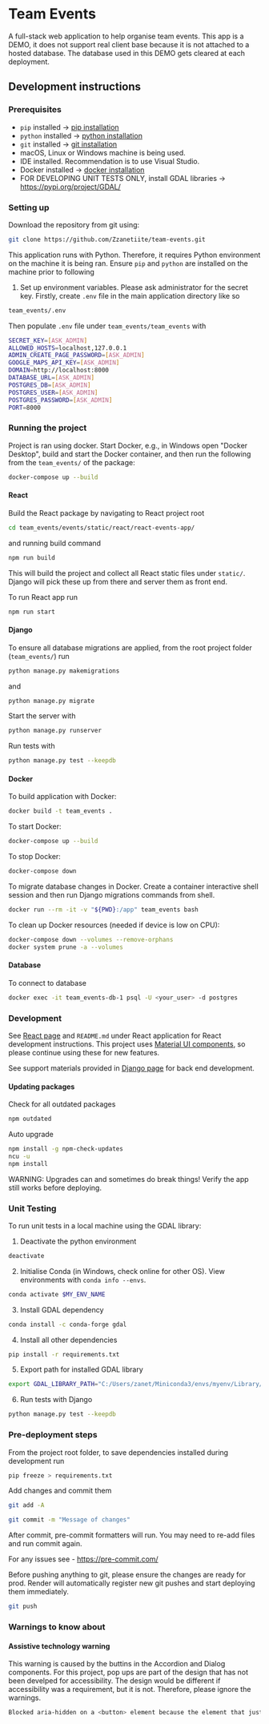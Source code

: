 # Team Events

A full-stack web application to help organise team events. This app is a DEMO, it does not support real client base because it is not attached to a hosted database. The database used in this DEMO gets cleared at each deployment.

## Development instructions

### Prerequisites

- `pip` installed -> [pip installation](https://pip.pypa.io/en/stable/installation/)
- `python` installed -> [python installation](https://www.python.org/downloads/)
- `git` installed -> [git installation](https://github.com/git-guides/install-git)
- macOS, Linux or Windows machine is being used.
- IDE installed. Recommendation is to use Visual Studio.
- Docker installed -> [docker installation](https://www.docker.com/products/docker-desktop)
- FOR DEVELOPING UNIT TESTS ONLY, install GDAL libraries -> https://pypi.org/project/GDAL/

### Setting up

Download the repository from git using:

```bash
git clone https://github.com/Zzanetiite/team-events.git
```

This application runs with Python. Therefore, it requires Python environment on the machine it is being ran. Ensure `pip` and `python` are installed on the machine prior to following

1. Set up environment variables. Please ask administrator for the secret key. Firstly, create `.env` file in the main application directory like so

```bash
team_events/.env
```

Then populate `.env` file under `team_events/team_events` with

```bash
SECRET_KEY=[ASK_ADMIN]
ALLOWED_HOSTS=localhost,127.0.0.1
ADMIN_CREATE_PAGE_PASSWORD=[ASK_ADMIN]
GOOGLE_MAPS_API_KEY=[ASK_ADMIN]
DOMAIN=http://localhost:8000
DATABASE_URL=[ASK_ADMIN]
POSTGRES_DB=[ASK_ADMIN]
POSTGRES_USER=[ASK_ADMIN]
POSTGRES_PASSWORD=[ASK_ADMIN]
PORT=8000
```

### Running the project

Project is ran using docker. Start Docker, e.g., in Windows open "Docker Desktop", build and start the Docker container, and then run the following from the `team_events/` of the package:

```bash
docker-compose up --build
```

#### React

Build the React package by navigating to React project root

```bash
cd team_events/events/static/react/react-events-app/
```

and running build command

```bash
npm run build
```

This will build the project and collect all React static files under `static/`. Django will pick these up from there and server them as front end.

To run React app run

```bash
npm run start
```

#### Django

To ensure all database migrations are applied, from the root project folder (`team_events/`) run

```bash
python manage.py makemigrations
```

and

```bash
python manage.py migrate
```

Start the server with

```bash
python manage.py runserver
```

Run tests with

```bash
python manage.py test --keepdb
```

#### Docker

To build application with Docker:

```bash
docker build -t team_events .
```

To start Docker:

```bash
docker-compose up --build
```

To stop Docker:

```bash
docker-compose down
```

To migrate database changes in Docker.
Create a container interactive shell session and then run Django migrations commands from shell.

```bash
docker run --rm -it -v "${PWD}:/app" team_events bash
```

To clean up Docker resources (needed if device is low on CPU):

```bash
docker-compose down --volumes --remove-orphans
docker system prune -a --volumes
```

#### Database

To connect to database

```bash
docker exec -it team_events-db-1 psql -U <your_user> -d postgres
```

### Development

See [React page](https://react.dev/learn/react-developer-tools) and `README.md` under React application for React development instructions. This project uses [Material UI components](https://mui.com/material-ui/), so please continue using these for new features.

See support materials provided in [Django page](https://www.djangoproject.com/) for back end development.

#### Updating packages

Check for all outdated packages

```bash
npm outdated
```

Auto upgrade

```bash
npm install -g npm-check-updates
ncu -u
npm install
```

WARNING: Upgrades can and sometimes do break things! Verify the app still works before deploying.

### Unit Testing

To run unit tests in a local machine using the GDAL library:

1. Deactivate the python environment

```bash
deactivate
```

2. Initialise Conda (in Windows, check online for other OS). View environments with `conda info --envs`.

```bash
conda activate $MY_ENV_NAME
```

3. Install GDAL dependency

```bash
conda install -c conda-forge gdal
```

4. Install all other dependencies

```bash
pip install -r requirements.txt
```

5. Export path for installed GDAL library

```bash
export GDAL_LIBRARY_PATH="C:/Users/zanet/Miniconda3/envs/myenv/Library/bin/gdal.dll"
```

6. Run tests with Django

```bash
python manage.py test --keepdb
```

### Pre-deployment steps

From the project root folder, to save dependencies installed during development run

```bash
pip freeze > requirements.txt
```

Add changes and commit them

```bash
git add -A
```

```bash
git commit -m "Message of changes"
```

After commit, pre-commit formatters will run. You may need to re-add files and run commit again.

For any issues see - https://pre-commit.com/

Before pushing anything to git, please ensure the changes are ready for prod. Render will automatically register new git pushes and start deploying them immediately.

```bash
git push
```

### Warnings to know about

#### Assistive technology warning

This warning is caused by the buttins in the Accordion and Dialog components. For this project, pop ups are part of the design that has not been develped for accessibility. The design would be different if accessibility was a requirement, but it is not. Therefore, please ignore the warnings.

```bash
Blocked aria-hidden on a <button> element because the element that just received focus must not be hidden from assistive technology users. Avoid using aria-hidden on a focused element or its ancestor. Consider using the inert attribute instead, which will also prevent focus. For more details, see the aria-hidden section of the WAI-ARIA specification at https://w3c.github.io/aria/#aria-hidden.
```

